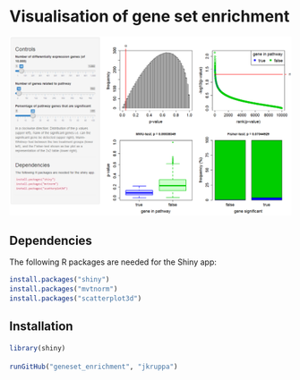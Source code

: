 # Visualisation of gene set enrichment

![Screenshot](genset.png)

## Dependencies
The following R packages are needed for the Shiny app:

```R
install.packages("shiny")
install.packages("mvtnorm")
install.packages("scatterplot3d") 
```

## Installation

```R
library(shiny)

runGitHub("geneset_enrichment", "jkruppa")
```

